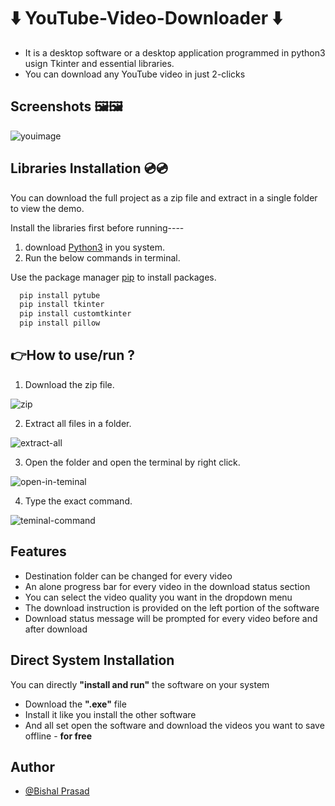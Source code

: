 
# ⬇️ YouTube-Video-Downloader ⬇️

- It is a desktop software or a desktop application programmed in python3 usign Tkinter and essential libraries.
- You can download any YouTube video in just 2-clicks


## Screenshots 🖼️🖼️

![youimage](https://user-images.githubusercontent.com/120594033/231384650-ea686a8c-945c-4b9d-b24b-ef7daa8578ce.png)


## Libraries Installation 💿💿

You can download the full project as a zip file and extract in a single folder to view the demo.

Install the libraries first before running----

1. download [Python3](https://www.python.org/downloads/) in you system.
2. Run the below commands in terminal.

Use the package manager [pip](https://pip.pypa.io/en/stable/) to install packages.
```bash
  pip install pytube
  pip install tkinter
  pip install customtkinter
  pip install pillow

```
    
## 👉How to use/run ?

1. Download the zip file.

![zip](https://user-images.githubusercontent.com/120594033/231152197-51511d5b-f9d7-4fa2-b27a-a019077ad68c.png)

2. Extract all files in a folder.

![extract-all](https://user-images.githubusercontent.com/120594033/231387263-4d1157ab-fd13-465d-8b66-c959d71711a2.png)


3. Open the folder and open the terminal by right click.

![open-in-teminal](https://user-images.githubusercontent.com/120594033/231387322-746ac842-b6cd-41c4-97f4-3498ef8645f3.png)


4. Type the exact command.

![teminal-command](https://user-images.githubusercontent.com/120594033/231387386-532faea4-8074-47ad-89c5-feef1302e65d.png)


## Features

- Destination folder can be changed for every video
- An alone progress bar for every video in the download status section
- You can select the video quality you want in the dropdown menu
- The download instruction is provided on the left portion of the software
- Download status message will be prompted for every video before and after download

## Direct System Installation
You can directly **"install and run"** the software on your system 

- Download the **".exe"** file 
- Install it like you install the other software
- And all set open the software and download the videos you want to save offline - **for free**
## Author

- [@Bishal Prasad](https://www.github.com/Bishal-prasad05)

